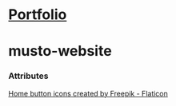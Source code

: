 # [Portfolio](http://mustolinii.com)
# musto-website

### Attributes
<a href="https://www.flaticon.com/free-icons/home-button" title="home button icons">Home button icons created by Freepik - Flaticon</a>